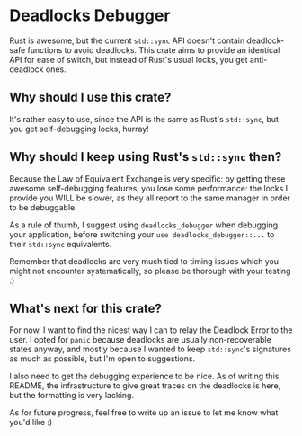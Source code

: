 # Deadlocks Debugger
Rust is awesome, but the current `std::sync` API doesn't contain deadlock-safe functions to avoid deadlocks. This crate aims to provide an identical API for ease of switch, but instead of Rust's usual locks, you get anti-deadlock ones.

## Why should I use this crate?
It's rather easy to use, since the API is the same as Rust's `std::sync`, but you get self-debugging locks, hurray!

## Why should I keep using Rust's `std::sync` then?
Because the Law of Equivalent Exchange is very specific: by getting these awesome self-debugging features, you lose some performance: the locks I provide you WILL be slower, as they all report to the same manager in order to be debuggable.

As a rule of thumb, I suggest using `deadlocks_debugger` when debugging your application, before switching your `use deadlocks_debugger::...` to their `std::sync` equivalents. 

Remember that deadlocks are very much tied to timing issues which you might not encounter systematically, so please be thorough with your testing :)

## What's next for this crate?
For now, I want to find the nicest way I can to relay the Deadlock Error to the user. I opted for `panic` because deadlocks are usually non-recoverable states anyway, and mostly because I wanted to keep `std::sync`'s signatures as much as possible, but I'm open to suggestions.

I also need to get the debugging experience to be nice. As of writing this README, the infrastructure to give great traces on the deadlocks is here, but the formatting is very lacking.

As for future progress, feel free to write up an issue to let me know what you'd like :)